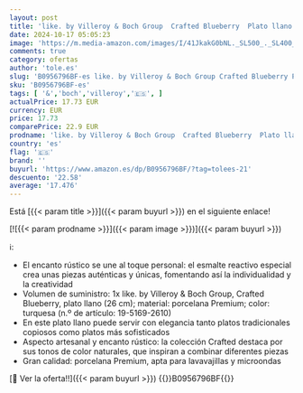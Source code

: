 ```yaml
---
layout: post
title: 'like. by Villeroy & Boch Group  Crafted Blueberry  Plato llano  26cm  Porcelana Premium  turquesa'
date: 2024-10-17 05:05:23
image: 'https://m.media-amazon.com/images/I/41JkakG0bNL._SL500_._SL400_.jpg'
comments: true
category: ofertas
author: 'tole.es'
slug: 'B0956796BF-es like. by Villeroy & Boch Group Crafted Blueberry Plato...'
sku: 'B0956796BF-es'
tags: [ '&','boch','villeroy','🇪🇸', ]
actualPrice: 17.73 EUR
currency: EUR
price: 17.73
comparePrice: 22.9 EUR
prodname: 'like. by Villeroy & Boch Group  Crafted Blueberry  Plato llano  26cm  Porcelana Premium  turquesa'
country: 'es'
flag: '🇪🇸'
brand: ''
buyurl: 'https://www.amazon.es/dp/B0956796BF/?tag=tolees-21'
descuento: '22.58'
average: '17.476'
---
```


Está [{{< param title >}}]({{< param buyurl >}}) en el siguiente enlace!

[![{{< param prodname >}}]({{< param image >}})]({{< param buyurl >}})

ℹ️:

- El encanto rústico se une al toque personal: el esmalte reactivo especial crea unas piezas auténticas y únicas, fomentando así la individualidad y la creatividad
- Volumen de suministro: 1x like. by Villeroy & Boch Group, Crafted Blueberry, plato llano (26 cm); material: porcelana Premium; color: turquesa (n.º de artículo: 19-5169-2610)
- En este plato llano puede servir con elegancia tanto platos tradicionales copiosos como platos más sofisticados
- Aspecto artesanal y encanto rústico: la colección Crafted destaca por sus tonos de color naturales, que inspiran a combinar diferentes piezas
- Gran calidad: porcelana Premium, apta para lavavajillas y microondas

[🛒 Ver la oferta!!]({{< param buyurl >}})
{{<world>}}B0956796BF{{</world>}}
